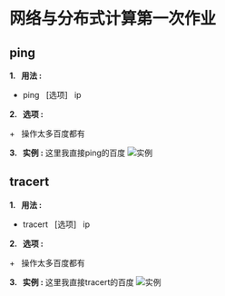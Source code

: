 # 网络与分布式计算第一次作业

## **ping**
**1.&#160;&#160;&#160;用法 :**

+ ping&#160;&#160;&#160;[选项]&#160;&#160;&#160;ip

**2.&#160;&#160;&#160;选项 :**

+&#160;&#160;&#160;操作太多百度都有

**3.&#160;&#160;&#160;实例 :**
这里我直接ping的百度
![实例](http://47.102.199.91/imgs/hjyhomework1.png)

## **tracert** 
**1.&#160;&#160;&#160;用法 :**

+ tracert&#160;&#160;&#160;[选项]&#160;&#160;&#160;ip

**2.&#160;&#160;&#160;选项 :**

+&#160;&#160;&#160;操作太多百度都有

**3.&#160;&#160;&#160;实例 :**
这里我直接tracert的百度
![实例](http://47.102.199.91/imgs/hjyhomework2.png)
